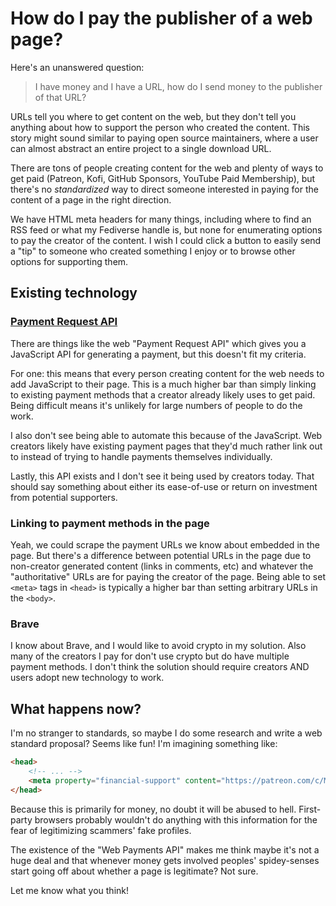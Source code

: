 # How do I pay the publisher of a web page?

Here's an unanswered question:

> I have money and I have a URL, how do I send money to the publisher of that URL?

URLs tell you where to get content on the web, but they don't tell you
anything about how to support the person who created the content.
This story might sound similar to paying open source maintainers,
where a user can almost abstract an entire project to a single download URL.

There are tons of people creating content for the web and plenty of ways to get
paid (Patreon, Kofi, GitHub Sponsors, YouTube Paid Membership),
but there's no *standardized* way to direct someone interested in paying for
the content of a page in the right direction.

We have HTML meta headers for many things, including where to find an RSS feed
or what my Fediverse handle is, but none for enumerating options to pay the creator of the content.
I wish I could click a button to easily send a "tip" to someone who created something I enjoy
or to browse other options for supporting them.

## Existing technology

### [Payment Request API](https://developer.mozilla.org/en-US/docs/Web/API/Payment_Request_API)

There are things like the web "Payment Request API" which gives you a JavaScript
API for generating a payment, but this doesn't fit my criteria.

For one: this means that every person creating content for the web needs to
add JavaScript to their page. This is a much higher bar than simply linking to existing payment methods
that a creator already likely uses to get paid. Being difficult means it's unlikely
for large numbers of people to do the work.

I also don't see being able to automate this because of the JavaScript.
Web creators likely have existing payment pages that they'd much rather link
out to instead of trying to handle payments themselves individually.

Lastly, this API exists and I don't see it being used by creators today.
That should say something about either its ease-of-use or return on investment
from potential supporters.

### Linking to payment methods in the page

Yeah, we could scrape the payment URLs we know about embedded in the page. But
there's a difference between potential URLs in the page due to non-creator
generated content (links in comments, etc) and whatever the "authoritative"
URLs are for paying the creator of the page. Being able to set `<meta>` tags
in `<head>` is typically a higher bar than setting arbitrary URLs in the `<body>`.

### Brave

I know about Brave, and I would like to avoid crypto in my solution. Also many of the
creators I pay for don't use crypto but do have multiple payment methods. I don't think
the solution should require creators AND users adopt new technology to work.

## What happens now?

I'm no stranger to standards, so maybe I do some research and
write a web standard proposal? Seems like fun! I'm imagining something like:

```html
<head>
    <!-- ... -->
    <meta property="financial-support" content="https://patreon.com/c/MatthewCarlson">
</head>
```

Because this is primarily for money, no doubt it will be abused to hell.
First-party browsers probably wouldn't do anything with this information
for the fear of legitimizing scammers' fake profiles.

The existence of the "Web Payments API" makes me think maybe it's not
a huge deal and that whenever money gets involved peoples' spidey-senses
start going off about whether a page is legitimate? Not sure.

Let me know what you think!